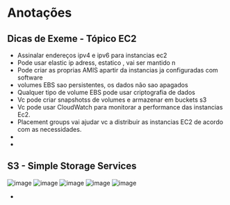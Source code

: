 
# Anotações 
## Dicas de Exeme - Tópico EC2 

- Assinalar endereços ipv4 e ipv6 para instancias ec2
- Pode usar elastic ip adress, estatico , vai ser mantido n
- Pode criar as proprias AMIS apartir da instancias ja configuradas com software
- volumes  EBS sao persistentes, os dados não sao apagados
- Qualquer tipo de volume EBS pode usar criptografia de dados
- Vc pode criar snapshotss de volumes e armazenar em buckets s3
- Vc pode usar CloudWatch para monitorar a performance das instancias Ec2.
- Placement groups vai ajudar vc a distribuir as instancias EC2 de acordo com as necessidades.
- 
- 

## S3 - Simple Storage Services
![image](https://github.com/user-attachments/assets/c8f2f887-8b3a-4b98-8bde-c7857236760f)
![image](https://github.com/user-attachments/assets/579b80f5-cabe-4eb8-b2c9-c062ee9d37f4)
![image](https://github.com/user-attachments/assets/befa2b8e-93b2-4e37-9fa8-18b50c4a4647)
![image](https://github.com/user-attachments/assets/c9c1939c-d063-4400-9d9f-04e1a37619bc)
![image](https://github.com/user-attachments/assets/416ea1f2-4560-49ba-a8d5-e1644f3bb854)

-  



